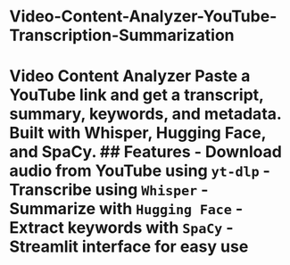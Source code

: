 # Video-Content-Analyzer-YouTube-Transcription-Summarization
# Video Content Analyzer  Paste a YouTube link and get a transcript, summary, keywords, and metadata. Built with Whisper, Hugging Face, and SpaCy.  ## Features - Download audio from YouTube using `yt-dlp` - Transcribe using `Whisper` - Summarize with `Hugging Face` - Extract keywords with `SpaCy` - Streamlit interface for easy use 
